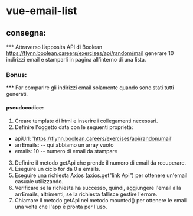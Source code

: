 # vue-email-list

## consegna:
*** Attraverso l’apposita API di Boolean
https://flynn.boolean.careers/exercises/api/random/mail
generare 10 indirizzi email e stamparli in pagina all’interno di una lista.
### Bonus: 
*** Far comparire gli indirizzi email solamente quando sono stati tutti generati.


#### pseudocodice: 
1. Creare template di html e inserire i collegamenti necessari.
2. Definire l'oggetto data con le seguenti proprietà:
- apiUrl: 'https://flynn.boolean.careers/exercises/api/random/mail'
- arrEmails: -- qui abbiamo un array vuoto
- emails: 10    -- numero di email da stampare
3. Definire il metodo getApi che prende il numero di email da recuperare.
4. Eseguire un ciclo for da 0 a emails.
5. Eseguire una richiesta Axios (axios.get"link Api") per ottenere un'email casuale utilizzando.
6. Verificare se la richiesta ha successo, quindi, aggiungere l'email alla arrEmails, altrimenti, se la richiesta fallisce gestire l'errore.
7. Chiamare il metodo getApi nel metodo mounted() per ottenere le email una volta che l'app è pronta per l'uso.





